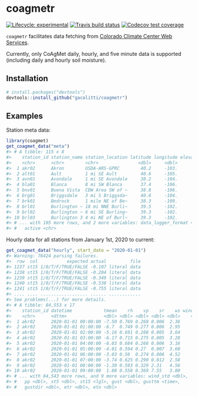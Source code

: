 
# coagmetr

<!-- badges: start -->

[![Lifecycle:
experimental](https://img.shields.io/badge/lifecycle-experimental-orange.svg)](https://www.tidyverse.org/lifecycle/#experimental)
[![Travis build
status](https://travis-ci.org/gacolitti/coagmetr.svg?branch=master)](https://travis-ci.org/gacolitti/coagmetr)
[![Codecov test
coverage](https://codecov.io/gh/gacolitti/coagmetr/branch/master/graph/badge.svg)](https://codecov.io/gh/gacolitti/coagmetr?branch=master)
<!-- badges: end -->

`coagmetr` facilitates data fetching from [Colorado Climate Center Web
Services](https://coagmet.colostate.edu/cgi-bin/web_services.pl).

Currently, only CoAgMet daily, hourly, and five minute data is supported
(including daily and hourly soil moisture).

## Installation

``` r
# install.packages("devtools")
devtools::install_github("gacolitti/coagmetr")
```

## Examples

Station meta data:

``` r
library(coagmet)
get_coagmet_data("meta")
#> # A tibble: 115 x 8
#>    station_id station_name station_location latitude longitude elevation_ft
#>    <chr>      <chr>        <chr>               <dbl>     <dbl>        <dbl>
#>  1 akr02      Akron        USDA-ARS-GPRC        40.2     -103.         4537
#>  2 alt01      Ault         1 mi SE Ault         40.6     -105.         4910
#>  3 avn01      Avondale     1 mi SE Avondale     38.2     -104.         4630
#>  4 bla01      Blanca       8 mi SW Blanca       37.4     -106.         7755
#>  5 bnv01      Buena Vista  CDW Area SW of ~     38.8     -106.         7900
#>  6 brg01      Briggsdale   3 mi S Briggsda~     40.6     -104.         4858
#>  7 brk01      Bedrock      1 mile NE of Be~     38.3     -109.         4973
#>  8 brl01      Burlington ~ 18 mi NNE Burli~     39.5     -102.         3900
#>  9 brl02      Burlington ~ 6 mi SE Burling~     39.3     -102.         4170
#> 10 brl03      Burlington 3 4 mi NE of Burl~     39.3     -102.         4068
#> # ... with 105 more rows, and 2 more variables: data_logger_format <chr>,
#> #   active <chr>
```

Hourly data for all stations from January 1st, 2020 to current:

``` r
get_coagmet_data("hourly", start_date = "2020-01-01")
#> Warning: 76424 parsing failures.
#>  row  col           expected actual         file
#> 1237 st15 1/0/T/F/TRUE/FALSE -0.107 literal data
#> 1238 st15 1/0/T/F/TRUE/FALSE -0.204 literal data
#> 1239 st15 1/0/T/F/TRUE/FALSE -0.349 literal data
#> 1240 st15 1/0/T/F/TRUE/FALSE -0.538 literal data
#> 1241 st15 1/0/T/F/TRUE/FALSE -0.755 literal data
#> .... .... .................. ...... ............
#> See problems(...) for more details.
#> # A tibble: 84,553 x 17
#>    station_id datetime            tmean    rh    vp    sr    ws wind_vec
#>    <chr>      <dttm>              <dbl> <dbl> <dbl> <dbl> <dbl>    <dbl>
#>  1 akr02      2020-01-01 00:00:00 -7.50 0.769 0.268 0.006  2.36     248.
#>  2 akr02      2020-01-01 01:00:00 -6.7  0.749 0.277 0.006  2.95     256.
#>  3 akr02      2020-01-01 02:00:00 -5.16 0.691 0.288 0.005  3.64     264.
#>  4 akr02      2020-01-01 03:00:00 -6.17 0.715 0.275 0.005  3.28     257.
#>  5 akr02      2020-01-01 04:00:00 -6.03 0.684 0.266 0.006  3.16     255.
#>  6 akr02      2020-01-01 05:00:00 -4.01 0.594 0.27  0.007  3.60     258.
#>  7 akr02      2020-01-01 06:00:00 -3.03 0.56  0.274 0.006  4.52     265.
#>  8 akr02      2020-01-01 07:00:00 -3.74 0.625 0.290 0.012  2.58     244.
#>  9 akr02      2020-01-01 08:00:00 -1.30 0.593 0.329 2.31   4.56     271.
#> 10 akr02      2020-01-01 09:00:00  1.08 0.558 0.369 7.55   3.80     254.
#> # ... with 84,543 more rows, and 9 more variables: wind_std <dbl>,
#> #   pp <dbl>, st5 <dbl>, st15 <lgl>, gust <dbl>, gusttm <time>,
#> #   gustdir <dbl>, etr <dbl>, eto <dbl>
```
